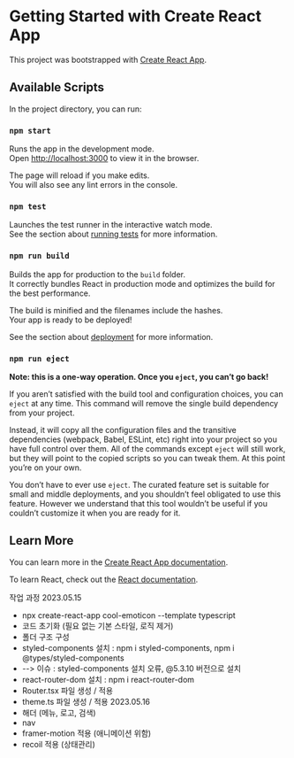 # Getting Started with Create React App

This project was bootstrapped with [Create React App](https://github.com/facebook/create-react-app).

## Available Scripts

In the project directory, you can run:

### `npm start`

Runs the app in the development mode.\
Open [http://localhost:3000](http://localhost:3000) to view it in the browser.

The page will reload if you make edits.\
You will also see any lint errors in the console.

### `npm test`

Launches the test runner in the interactive watch mode.\
See the section about [running tests](https://facebook.github.io/create-react-app/docs/running-tests) for more information.

### `npm run build`

Builds the app for production to the `build` folder.\
It correctly bundles React in production mode and optimizes the build for the best performance.

The build is minified and the filenames include the hashes.\
Your app is ready to be deployed!

See the section about [deployment](https://facebook.github.io/create-react-app/docs/deployment) for more information.

### `npm run eject`

**Note: this is a one-way operation. Once you `eject`, you can’t go back!**

If you aren’t satisfied with the build tool and configuration choices, you can `eject` at any time. This command will remove the single build dependency from your project.

Instead, it will copy all the configuration files and the transitive dependencies (webpack, Babel, ESLint, etc) right into your project so you have full control over them. All of the commands except `eject` will still work, but they will point to the copied scripts so you can tweak them. At this point you’re on your own.

You don’t have to ever use `eject`. The curated feature set is suitable for small and middle deployments, and you shouldn’t feel obligated to use this feature. However we understand that this tool wouldn’t be useful if you couldn’t customize it when you are ready for it.

## Learn More

You can learn more in the [Create React App documentation](https://facebook.github.io/create-react-app/docs/getting-started).

To learn React, check out the [React documentation](https://reactjs.org/).



작업 과정
2023.05.15
- npx create-react-app cool-emoticon --template typescript
- 코드 초기화 (필요 없는 기본 스타일, 로직 제거)
- 폴더 구조 구성
- styled-components 설치 : npm i styled-components, npm i @types/styled-components
- --> 이슈 : styled-components 설치 오류, @5.3.10 버전으로 설치
- react-router-dom 설치 : npm i react-router-dom
- Router.tsx 파일 생성 / 적용
- theme.ts 파일 생성 / 적용
2023.05.16
- 해더 (메뉴, 로고, 검색)
- nav
- framer-motion 적용 (애니메이션 위함)
- recoil 적용 (상태관리)
